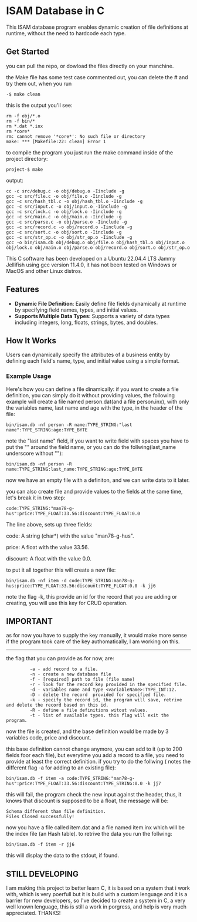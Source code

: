 # ISAM Database in C

This ISAM database program enables dynamic creation of file definitions at runtime,  without the need to hardcode each type.

## Get Started

you can pull the repo, or dowload the files directly on your manchine.

the Make file has some test case commented out, you can delete the # and try them out, when you run

```plaintext
-$ make clean
```

this is the output you'll see:

```plaintext
rm -f obj/*.o
rm -f bin/*
rm *.dat *.inx
rm *core*
rm: cannot remove '*core*': No such file or directory
make: *** [Makefile:22: clean] Error 1
```

to compile the program you just run the make command inside of the project directory:

```plaintext
project-$ make
```

output:

``````plaintext
cc -c src/debug.c -o obj/debug.o -Iinclude -g
gcc -c src/file.c -o obj/file.o -Iinclude -g
gcc -c src/hash_tbl.c -o obj/hash_tbl.o -Iinclude -g
gcc -c src/input.c -o obj/input.o -Iinclude -g
gcc -c src/lock.c -o obj/lock.o -Iinclude -g
gcc -c src/main.c -o obj/main.o -Iinclude -g
gcc -c src/parse.c -o obj/parse.o -Iinclude -g
gcc -c src/record.c -o obj/record.o -Iinclude -g
gcc -c src/sort.c -o obj/sort.o -Iinclude -g
gcc -c src/str_op.c -o obj/str_op.o -Iinclude -g
gcc -o bin/isam.db obj/debug.o obj/file.o obj/hash_tbl.o obj/input.o obj/lock.o obj/main.o obj/parse.o obj/record.o obj/sort.o obj/str_op.o

``````

This C software has been developed on a Ubuntu 22.04.4 LTS Jammy Jellifish using gcc version 11.4.0, it has not been tested on Windows or MacOS and other Linux distros.

## Features

- **Dynamic File Definition**: Easily define file fields dynamically at runtime by specifying field names, types, and initial values.
- **Supports Multiple Data Types**: Supports a variety of data types including integers, long, floats, strings, bytes, and doubles.

## How It Works

Users can dynamically specify the attributes of a business entity by defining each field's name, type, and initial value using a simple format.

### Example Usage

Here's how you can define a file dinamically:
if you want to create a file definition, you can simply do it without providing values, the following example will create a file named person.dat(and a file person.inx), with only the variables name, last name and age with the type, in the header of the file:

```plaintext
bin/isam.db -nf person -R name:TYPE_STRING:"last name":TYPE_STRING:age:TYPE_BYTE
```

note the "last name" field, if you want to write field with spaces you have to put the "" around the field name, or you can do the follwing(last_name underscore without ""):

```plaintext
bin/isam.db -nf person -R name:TYPE_STRING:last_name:TYPE_STRING:age:TYPE_BYTE
```

now we have an empty file with a definiton, and we can write data to it later.

you can also create file and provide values to the fields at the same time, let's break it in two step:

```plaintext
code:TYPE_STRING:"man78-g-hus":price:TYPE_FLOAT:33.56:discount:TYPE_FLOAT:0.0

```

The line above, sets up three fields:

code: A string (char*) with the value "man78-g-hus".

price: A float with the value 33.56.

discount: A float with the value 0.0.

to put it all together this will create a new file:

```plaintext
bin/isam.db -nf item -d code:TYPE_STRING:man78-g-hus:price:TYPE_FLOAT:33.56:discount:TYPE_FLOAT:0.0 -k jj6
```

note the flag -k, this provide an id for the record that you are adding or creating, you will use this key for CRUD operation.

## IMPORTANT

as for now you have to supply the key manually, it would make more sense if the program took care of the key authomatically, I am working on this.
___________________________________________________________________________________

the flag that you can provide as for now, are:

```plaintext
         -a - add record to a file.
         -n - create a new database file
         -f - [required] path to file (file name)
         -r - look for the record key provided in the specified file. 
         -d - variables name and type <variableName>:TYPE_INT:12.
         -D - delete the record  provided for specified file.
         -k - specify the record id, the program will save, retrive and delete the record based on this id.
         -R - define a file definitions witout values.
         -t - list of available types. this flag will exit the program.
```

now the  file is created, and the base definition would be made by 3 variables code, price and discount.

this base definition cannot change anymore, you can add to it (up to 200 fields foor each file), but everytime you add a record to a file, you need to provide at least the correct definition. if you try to do the follwing ( notes the different flag -a for adding to an existing file):

```plain text
bin/isam.db -f item -a code:TYPE_STRING:"man78-g-hus":price:TYPE_FLOAT:33.56:discount:TYPE_STRING:0.0 -k jj7
```

this will fail, the program check the new input against the header, thus, it  knows that discount is supposed to be a float, the message will be:

```plain text
Schema different than file definition.
Files Closed successfully!
```

now you have a file called item.dat and a file named item.inx which will be the index file (an Hash table).
to retrive the data you run the follwing:

```plain text
bin/isam.db -f item -r jj6
```

this will display the data to the stdout, if found.

## STILL DEVELOPING

I am making this project to better learn C, it is based on a system that i work with, which is very poerfull but it is build with a custom lenguage and it is a barrier for new developers, so I've decided to create a system in C, a very well known lenguage, this is still a work in porgress, and help is very much appreciated. THANKS!
